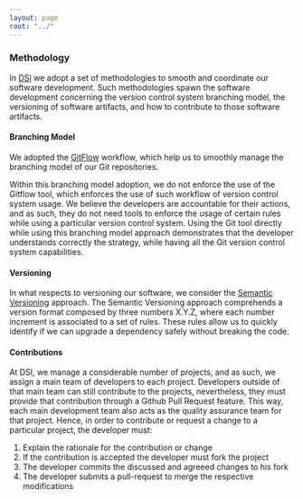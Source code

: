 ```yaml
---
layout: page
root: "../"
---
```


### Methodology

In [DSI][DSI] we adopt a set of methodologies to smooth and coordinate our software development.
Such methodologies spawn the software development concerning the version control system branching model,
the versioning of software artifacts, and how to contribute to those software artifacts.

#### Branching Model

We adopted the [GitFlow][GitFlow] workflow, which help us to smoothly manage
the branching model of our Git repositories.


Within this branching model adoption, we do not enforce the use
of the Gitflow tool, which enforces the use of such workflow of version control system usage. We believe the
developers are accountable for their actions, and as such, they do not need tools to enforce the usage of certain
rules while using a particular version control system. Using the Git tool directly while using this branching model
approach demonstrates that the developer understands correctly the strategy, while having all the Git version control
system capabilities.

#### Versioning

In what respects to versioning our software, we consider the [Semantic Versioning][Semantic Versioning] approach.
The Semantic Versioning approach comprehends a version format composed by three numbers X.Y.Z, where each number
increment is associated to a set of rules. These rules allow us to quickly identify if we can upgrade a dependency
safely without breaking the code.


#### Contributions

At DSI, we manage a considerable number of projects, and as such, we assign a main team of developers to each project.
Developers outside of that main team can still contribute to the projects, nevertheless, they must provide that contribution
through a Github Pull Request feature. This way, each main development team also acts as the quality assurance team for that
project. Hence, in order to contribute or request a change to a particular project, the developer must:

1. Explain the rationale for the contribution or change
2. If the contribution is accepted the developer must fork the project
3. The developer commits the discussed and agreeed changes to his fork
4. The developer submits a pull-request to merge the respective modifications

[Técnico Lisboa]: http://www.ist.utl.pt/
[DSI]: http://dsi.ist.utl.pt/
[GitFlow]: http://nvie.com/posts/a-successful-git-branching-model/
[Semantic Versioning]: http://semver.org/
